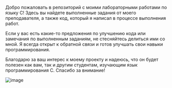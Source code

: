 
Добро пожаловать в репозиторий с моими лабораторными работами по языку C! Здесь вы найдете выполненные задания от моего преподавателя, а также код, который я написал в процессе выполнения работ.

Если у вас есть какие-то предложения по улучшению кода или замечания по выполненным заданиям, не стесняйтесь делиться ими со мной. Я всегда открыт к обратной связи и готов улучшать свои навыки программирования.

Благодарю за ваш интерес к моему проекту и надеюсь, что он будет полезен как вам, так и другим студентам, изучающим язык программирования C. Спасибо за внимание!



![image](https://github.com/EgorSad06/no_see_this_shit/assets/143409348/3c8efe5f-4b09-4673-aada-e6055438c059)
